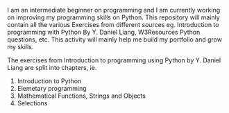 I am an intermediate beginner on programming and I am currently working on improving my programming skills on Python. This repository will mainly contain all the various Exercises from different sources eg. Introduction to programming with Python By Y. Daniel Liang, W3Resources Python questions, etc. 
This activity will mainly help me build my portfolio and grow my skills.

The exercises from Introduction to programming using Python by Y. Daniel Liang are split into chapters, ie.
  1. Introduction to Python
  2. Elemetary programming
  3. Mathematical Functions, Strings and Objects
  4. Selections
